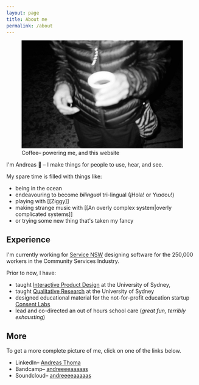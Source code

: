 ```yaml
---
layout: page
title: About me
permalink: /about
---
```

<!-- My design work solves complex product and service challenges through deep-research, strategic thinking, and considered experimentation. Beginning with understanding each element in a context and system → resulting in work that feels intuitive and refined. -->

<!-- As a creator, I aim to explore complex emotions and ideas through experiential mediums like music, film, and more. I want to investigate the human experience (both that of others, and my own), creating space for reflection. -->

<!-- Whether it's a product or a service; a collection of music or a short film; I value commitment to thoughtful experimentation that guides towards a clear purpose.  -->

<!-- **The result– I hope– is work that communicates with immediacy while inviting deeper engagement.** -->

<figure class="wide">
  <img src ="assets/me-coffee.jpg" alt="A black and white photo of me and a coffee">
  <figcaption>Coffee– powering me, and this website</figcaption>
</figure>
I'm Andreas 👋 – I make things for people to use, hear, and see.

My spare time is filled with things like:
- being in the ocean
- endeavouring to become *~~bilingual~~* tri-lingual (¡Hola! or Υιασου!)
- playing with [[Ziggy]]
- making strange music with [[An overly complex system|overly complicated systems]]
- or trying some new thing that's taken my fancy

## Experience
I'm currently working for [Service NSW](https://www.service.nsw.gov.au/about-us/digital-capabilities) designing software for the 250,000 workers in the Community Services Industry.

Prior to now, I have:

- taught [Interactive Product Design](https://www.sydney.edu.au/units/DECO3200) at the University of Sydney,
- taught [Qualitative Research](https://www.sydney.edu.au/units/DECO2019) at the University of Sydney
- designed educational material for the not-for-profit education startup [Consent Labs](https://www.consentlabs.org.au/)
- lead and co-directed an out of hours school care (*great fun, terribly exhausting*)

<!-- <div class="">
    <div class="">
      <flex class="align-baseline stack-mobile">
        <div class="label muted">
          <p>2024 – 25</p>
        </div>
        <div>
          <p class="m-0">Intelligent Automation at icare</p>
          <p class="muted m-0">Developed an automated reminder process saving 1,800 hours per year and contributed to another automation reducing workload by 1.2 FTE. Also designed developer, business, and operational guide templates to improve process documentation and efficiency.</p>
        </div>
      </flex>
    </div>
    <div class="">
      <flex class="align-baseline stack-mobile">
        <div class="label muted">
          <p>2024</p>
        </div>
        <div>
          <p style="margin-top: 0.25rem; margin-bottom:0rem">Product Design at Service NSW</p>
          <p class="muted" style="margin-top: 0rem">Learnt and collaborated in a lean cross functional team, delivering a number of live pages on the ServiceNSW website. Planned, designed, and developed an internal tool for use by 70+ product teams to aid accessibility work.</p>
        </div>
      </flex>
    </div>
    <div class="">
      <flex class="align-baseline stack-mobile">
        <div class="label muted">
          <p>2021 – 23</p>
        </div>
        <div>
          <p style="margin: 0rem">Curriculum Designer / Facilitator at Consent Labs</p>
          <p class="muted m-0">Taught stuff</p>
          </div>
      </flex>
    </div>
    <div class="">
      <flex class="align-baseline stack-mobile">
        <div class="label muted">
          <p>2023</p>
        </div>
        <div>
          <p style="margin-top: 0rem">Casual Academic at The University of Sydney</p>
          <p class="muted">Wrote stuff</p>
        </div>
      </flex>
    </div>
</div>-->

## More
To get a more complete picture of me, click on one of the links below.

<ul>
    <li>LinkedIn– <a href="https://www.linkedin.com/in/andreas-thoma-7636a4136/">Andreas Thoma</a></li>
    <li>Bandcamp– <a href="https://andreeeeaaaaas.bandcamp.com/">andreeeeaaaaas</a></li>
    <li>Soundcloud– <a href="https://soundcloud.com/andreeeeaaaaas">andreeeeaaaaas</a></li>
</ul>
